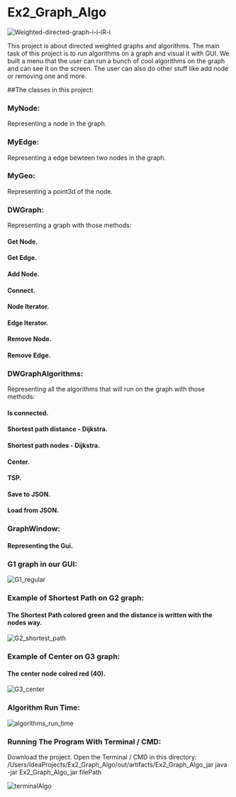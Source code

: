 # Ex2_Graph_Algo
![Weighted-directed-graph-i-i-iR-i](https://user-images.githubusercontent.com/84914845/145703597-5c8905ff-a6cb-422b-b1e6-bdb10a2ac2ca.png)

This project is about directed weighted graphs and algorithms.
The main task of this project is to run algorithms on a graph and visual it with GUI.
We built a menu that the user can run a bunch of cool algorithms on the graph and can see it on the screen.
The user can also do other stuff like add node or removing one and more.

##The classes in this project:
### MyNode:
Representing a node in the graph.
### MyEdge:
Representing a edge bewteen two nodes in the graph.
### MyGeo:
Representing a point3d of the node.
### DWGraph:
Representing a graph with those methods:
#### Get Node.
#### Get Edge.
#### Add Node.
#### Connect.
#### Node Iterator.
#### Edge Iterator.
#### Remove Node.
#### Remove Edge.
### DWGraphAlgorithms:
Representing all the algorithms that will run on the graph with those methods:
#### Is connected.
#### Shortest path distance - Dijkstra.
#### Shortest path nodes - Dijkstra.
#### Center.
#### TSP.
#### Save to JSON.
#### Load from JSON.
### GraphWindow:
#### Representing the Gui.
### G1 graph in our GUI:
![G1_regular](https://user-images.githubusercontent.com/84914845/145716216-b1a5f08a-d0ea-4abb-bfc9-b52d25b2afbc.jpg)
### Example of Shortest Path on G2 graph:
#### The Shortest Path colored green and the distance is written with the nodes way.
![G2_shortest_path](https://user-images.githubusercontent.com/84914845/145716249-97e5b30a-7525-4066-8cb7-1613c0acc96c.jpg)
### Example of Center on G3 graph:
#### The center node colred red (40).
![G3_center](https://user-images.githubusercontent.com/84914845/145716265-80942b21-cf4d-4a66-a9f8-a698281aa321.jpg)
### Algorithm Run Time:
![algorithms_run_time](https://user-images.githubusercontent.com/84914845/145717845-48549a5f-5ee1-4324-85f4-dade33766c96.png)

### Running The Program With Terminal / CMD:
Download the project.
Open the Terminal / CMD in this directory:
/Users/IdeaProjects/Ex2_Graph_Algo/out/artifacts/Ex2_Graph_Algo_jar
java -jar Ex2_Graph_Algo_jar filePath

![terminalAlgo](https://user-images.githubusercontent.com/84914845/145723802-bf6b210b-e1aa-4395-adce-d1f28b0aceb5.jpg)








